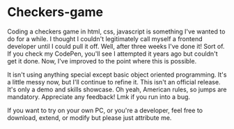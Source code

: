 # Checkers-game

Coding a checkers game in html, css, javascript is something I've wanted to do for a while. I thought I couldn't legitimately call myself a frontend developer until I could pull it off. Well, after three weeks I've done it! Sort of. If you check my CodePen, you'll see I attempted it years ago but couldn't get it done. Now, I've improved to the point where this is possible.

It isn't using anything special except basic object oriented programming. It's a little messy now, but I'll continue to refine it. This isn't an official release. It's only a demo and skills showcase. Oh yeah, American rules, so jumps are mandatory. Appreciate any feedback! Lmk if you run into a bug.

If you want to try on your own PC, or you're a developer, feel free to download, extend, or modify but please just attribute me.
